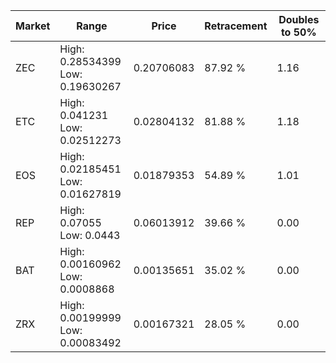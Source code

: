 | Market | Range | Price| Retracement | Doubles to 50% |
| --- | --- | --- | --- | --- |
| ZEC | High: 0.28534399<br />Low: 0.19630267 | 0.20706083 | 87.92 % | 1.16 |
| ETC | High: 0.041231<br />Low: 0.02512273 | 0.02804132 | 81.88 % | 1.18 |
| EOS | High: 0.02185451<br />Low: 0.01627819 | 0.01879353 | 54.89 % | 1.01 |
| REP | High: 0.07055<br />Low: 0.0443 | 0.06013912 | 39.66 % | 0.00 |
| BAT | High: 0.00160962<br />Low: 0.0008868 | 0.00135651 | 35.02 % | 0.00 |
| ZRX | High: 0.00199999<br />Low: 0.00083492 | 0.00167321 | 28.05 % | 0.00 |
